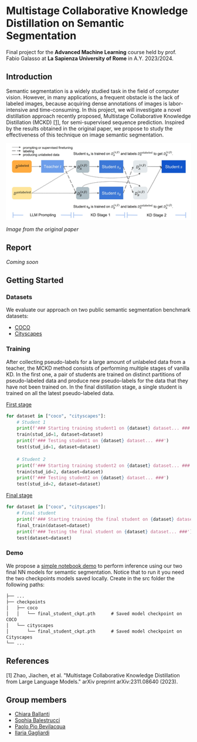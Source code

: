 # Multistage Collaborative Knowledge Distillation on Semantic Segmentation

Final project for the **Advanced Machine Learning** course held by prof. Fabio Galasso at **La Sapienza University of Rome** in A.Y. 2023/2024.

## Introduction

Semantic segmentation is a widely studied task in the field of computer vision. However, in many applications, a frequent obstacle is the lack of labeled images, because acquiring dense annotations of images is labor-intensive and time-consuming. In this project, we will investigate a novel distillation approach recently proposed, Multistage Collaborative Knowledge Distillation (MCKD) [[1]](https://arxiv.org/abs/2311.08640), for semi-supervised sequence prediction. Inspired by the results obtained in the original paper, we propose to study the effectiveness of this technique on image semantic segmentation.

![](images/mckd-paper-arch.jpg)

<i>Image from the original paper</i>

## Report
<i>Coming soon</i>

## Getting Started

### Datasets
We evaluate our approach on two public semantic segmentation benchmark datasets:
- [COCO](https://cocodataset.org/#home)
- [Cityscapes](https://www.cityscapes-dataset.com/)

### Training

After collecting pseudo-labels for a large amount of unlabeled data from a teacher, the MCKD method consists of performing multiple stages of vanilla KD. In the first one, a pair of students are trained on distinct partitions of pseudo-labeled data and produce new pseudo-labels for the data that they have not been trained on. In the final distillation stage, a single student is trained on all the latest pseudo-labeled data.

[First stage](training/first_stage.py)

```python
for dataset in ["coco", "cityscapes"]:
    # Student 1
    print(f'### Starting training student1 on {dataset} dataset... ###')
    train(stud_id=1, dataset=dataset)
    print(f'### Testing student1 on {dataset} dataset... ###')
    test(stud_id=1, dataset=dataset)

    # Student 2
    print(f'### Starting training student2 on {dataset} dataset... ###')
    train(stud_id=2, dataset=dataset)
    print(f'### Testing student2 on {dataset} dataset... ###')
    test(stud_id=2, dataset=dataset)
```

[Final stage](training/final_stage.py)

```python
for dataset in ["coco", "cityscapes"]:
    # Final student
    print(f'### Starting training the final student on {dataset} dataset... ###')
    final_train(dataset=dataset)
    print(f'### Testing the final student on {dataset} dataset... ###')
    test(dataset=dataset)
```

### Demo

We propose a [simple notebook demo](demo/demo.ipynb) to perform inference using our two final NN models for semantic segmentation.
Notice that to run it you need the two checkpoints models saved locally. Create in the src folder the following
paths:

    ├── ... 
    ├── checkpoints                    
    │   ├── coco                
    │   │   └── final_student_ckpt.pth      # Saved model checkpoint on COCO
    │   └── cityscapes          
    │       └── final_student_ckpt.pth      # Saved model checkpoint on Cityscapes
    └── ...


## References

<a id="1">[1]</a> 
Zhao, Jiachen, et al. "Multistage Collaborative Knowledge Distillation from Large Language Models." arXiv preprint arXiv:2311.08640 (2023).

## Group members

- [Chiara Ballanti](https://github.com/Ballants)
- [Sophia Balestrucci](https://github.com/sophiaBalestrucci)
- [Paolo Pio Bevilacqua](https://github.com/ppbevilacqua)
- [Ilaria Gagliardi](https://github.com/ilaria-gagliardi)
